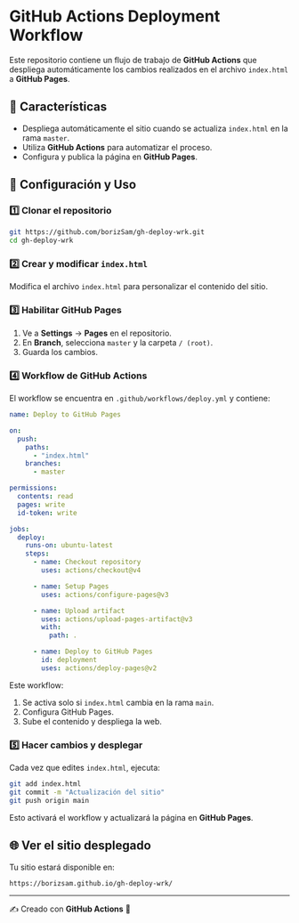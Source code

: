 # GitHub Actions Deployment Workflow

Este repositorio contiene un flujo de trabajo de **GitHub Actions** que despliega automáticamente los cambios realizados en el archivo `index.html` a **GitHub Pages**.

## 📌 Características
- Despliega automáticamente el sitio cuando se actualiza `index.html` en la rama `master`.
- Utiliza **GitHub Actions** para automatizar el proceso.
- Configura y publica la página en **GitHub Pages**.

## 🚀 Configuración y Uso

### 1️⃣ Clonar el repositorio
```bash
git https://github.com/borizSam/gh-deploy-wrk.git
cd gh-deploy-wrk
```

### 2️⃣ Crear y modificar `index.html`
Modifica el archivo `index.html` para personalizar el contenido del sitio.

### 3️⃣ Habilitar GitHub Pages
1. Ve a **Settings** → **Pages** en el repositorio.
2. En **Branch**, selecciona `master` y la carpeta `/ (root)`.
3. Guarda los cambios.

### 4️⃣ Workflow de GitHub Actions
El workflow se encuentra en `.github/workflows/deploy.yml` y contiene:

```yaml
name: Deploy to GitHub Pages

on:
  push:
    paths:
      - "index.html"
    branches:
      - master

permissions:
  contents: read
  pages: write
  id-token: write

jobs:
  deploy:
    runs-on: ubuntu-latest
    steps:
      - name: Checkout repository
        uses: actions/checkout@v4

      - name: Setup Pages
        uses: actions/configure-pages@v3

      - name: Upload artifact
        uses: actions/upload-pages-artifact@v3
        with:
          path: .

      - name: Deploy to GitHub Pages
        id: deployment
        uses: actions/deploy-pages@v2
```

Este workflow:
1. Se activa solo si `index.html` cambia en la rama `main`.
2. Configura GitHub Pages.
3. Sube el contenido y despliega la web.

### 5️⃣ Hacer cambios y desplegar
Cada vez que edites `index.html`, ejecuta:
```bash
git add index.html
git commit -m "Actualización del sitio"
git push origin main
```
Esto activará el workflow y actualizará la página en **GitHub Pages**.

## 🌐 Ver el sitio desplegado
Tu sitio estará disponible en:
```
https://borizsam.github.io/gh-deploy-wrk/
```
---
✍️ Creado con **GitHub Actions** 🚀

